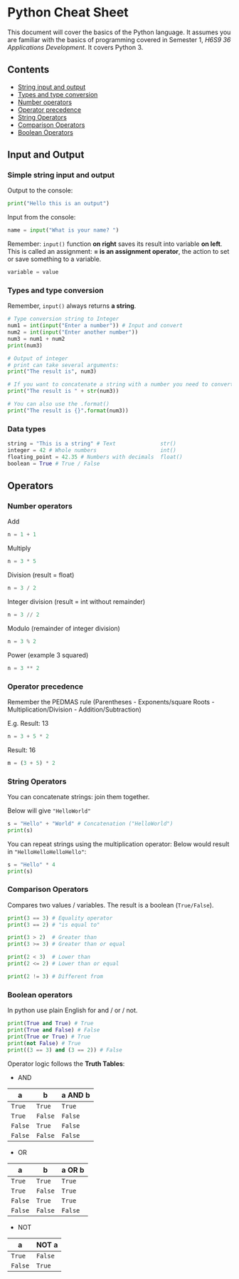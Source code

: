 # Python Cheat Sheet

This document will cover the basics of the Python language. It assumes you are familiar with the basics of programming covered in Semester 1, _H6S9 36 Applications Development_. It covers Python 3.

## Contents
- [String input and output](#stringIO)
- [Types and type conversion](#types)
- [Number operators](#numOp)
- [Operator precedence](#bodmas)
- [String Operators](#stringOp)
- [Comparison Operators](#compOp)
- [Boolean Operators](#boolOp)

## Input and Output
### <a name="stringIO"></a>Simple string input and output

Output to the console:

```python
print("Hello this is an output")
```

Input from the console:

```python
name = input("What is your name? ")
```

Remember: `input()` function **on right** saves its result into variable **on left**. This is called an assignment: **= is an assignment operator**, the action to set or save something to a variable.

```python
variable = value
```

### <a name="types"></a>Types and type conversion

Remember, `input()` always returns **a string**.

```python
# Type conversion string to Integer
num1 = int(input("Enter a number")) # Input and convert
num2 = int(input("Enter another number"))
num3 = num1 + num2
print(num3)

# Output of integer
# print can take several arguments:
print("The result is", num3) 

# If you want to concatenate a string with a number you need to convert back:
print("The result is " + str(num3)) 

# You can also use the .format()
print("The result is {}".format(num3))
```

### Data types

```python
string = "This is a string" # Text              str()
integer = 42 # Whole numbers                    int()
floating_point = 42.35 # Numbers with decimals  float()
boolean = True # True / False
```
## Operators
### <a name="numOp"></a>Number operators

Add

```python
n = 1 + 1
```

Multiply

```python
n = 3 * 5
```

Division (result = float)

```python
n = 3 / 2
```

Integer division (result = int without remainder)

```python
n = 3 // 2
```

Modulo (remainder of integer division)

```python
n = 3 % 2
```

Power (example 3 squared)

```python
n = 3 ** 2
```

### <a name="bodmas"></a>Operator precedence

Remember the PEDMAS rule (Parentheses - Exponents/square Roots - Multiplication/Division - Addition/Subtraction)

E.g. Result: 13
```python
n = 3 + 5 * 2
```

Result: 16
```python
m = (3 + 5) * 2 
```

### <a name="stringOp"></a>String Operators

You can concatenate strings: join them together.

Below will give `"HelloWorld"`
```python
s = "Hello" + "World" # Concatenation ("HelloWorld")
print(s)
```

You can repeat strings using the multiplication operator:
Below would result in `"HelloHelloHelloHello"`:
```python
s = "Hello" * 4
print(s)
```


### <a name="compOp"></a>Comparison Operators

Compares two values / variables. The result is a boolean (`True/False`).

```python
print(3 == 3) # Equality operator
print(3 == 2) # "is equal to"

print(3 > 2)  # Greater than
print(3 >= 3) # Greater than or equal

print(2 < 3)  # Lower than
print(2 <= 2) # Lower than or equal

print(2 != 3) # Different from 
```

### <a name="boolOp"></a>Boolean operators

In python use plain English for and / or / not.
```python
print(True and True) # True
print(True and False) # False
print(True or True) # True
print(not False) # True
print((3 == 3) and (3 == 2)) # False
```

Operator logic follows the **Truth Tables**:

- AND

|    a    |    b     | a AND b  |
| ------- | -------- | -------- |
| `True`  | `True`   | `True`   |
| `True`  | `False`  | `False`  |
| `False` | `True`   | `False`  |
| `False` | `False`  | `False`  |

- OR

|    a    |    b     | a OR b   |
| ------- | -------- | -------- |
| `True`  | `True`   | `True`   |
| `True`  | `False`  | `True`   |
| `False` | `True`   | `True`   |
| `False` | `False`  | `False`  |

- NOT

|    a    |    NOT a |
| ------- | -------- |
| `True`  | `False`  |
| `False` | `True`   |